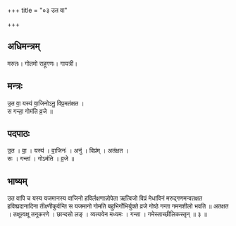 +++
title = "०३ उत वा"

+++
## अधिमन्त्रम्
मरुतः। गोतमो राहूगणः। गायत्री।

## मन्त्रः
उ॒त वा॒ यस्य॑ वा॒जिनोऽनु॒ विप्र॒मत॑क्षत ।  
स गन्ता॒ गोम॑ति व्र॒जे ॥

## पदपाठः
उ॒त । वा॒ । यस्य॑ । वा॒जिनः॑ । अनु॑ । विप्र॑म् । अत॑क्षत ।  
सः । गन्ता॑ । गोऽम॑ति । व्र॒जे ॥

## भाष्यम्
उत वापि च यस्य यजमानस्य वाजिनो हविर्लक्षणान्नोपेता ऋत्विजो विप्रं मेधाविनं मरुद्गणमन्वतक्षत हविष्प्रदानादिना तीक्ष्णीकुर्वन्ति स यजमानो गोमति बहुभिर्गोभिर्युक्ते व्रजे गोष्ठे गन्ता गमनशीलो भवति ॥ अतक्षत । तक्षूत्वक्षू तनूकरणे । छान्दसो लङ् । व्यत्ययेन मध्यमः । गन्ता । गमेस्ताच्छीलिकस्तृन् ॥ ३ ॥